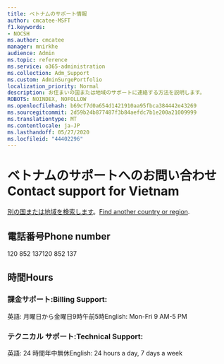 ```yaml
---
title: ベトナムのサポート情報
author: cmcatee-MSFT
f1.keywords:
- NOCSH
ms.author: cmcatee
manager: mnirkhe
audience: Admin
ms.topic: reference
ms.service: o365-administration
ms.collection: Adm_Support
ms.custom: AdminSurgePortfolio
localization_priority: Normal
description: お住まいの国または地域のサポートに連絡する方法を説明します。
ROBOTS: NOINDEX, NOFOLLOW
ms.openlocfilehash: b69cf7d0a654d1421910aa95fbca384442e43269
ms.sourcegitcommit: 2d59b24b877487f3b84aefdc7b1e200a21009999
ms.translationtype: MT
ms.contentlocale: ja-JP
ms.lasthandoff: 05/27/2020
ms.locfileid: "44402296"
---
```

# <a name="contact-support-for-vietnam"></a><span data-ttu-id="b1e28-103">ベトナムのサポートへのお問い合わせ</span><span class="sxs-lookup"><span data-stu-id="b1e28-103">Contact support for Vietnam</span></span>

<span data-ttu-id="b1e28-104">[別の国または地域を検索します](../contact-support-for-business-products.md)。</span><span class="sxs-lookup"><span data-stu-id="b1e28-104">[Find another country or region](../contact-support-for-business-products.md).</span></span>

## <a name="phone-number"></a><span data-ttu-id="b1e28-105">電話番号</span><span class="sxs-lookup"><span data-stu-id="b1e28-105">Phone number</span></span>
<span data-ttu-id="b1e28-106">120 852 137</span><span class="sxs-lookup"><span data-stu-id="b1e28-106">120 852 137</span></span>

## <a name="hours"></a><span data-ttu-id="b1e28-107">時間</span><span class="sxs-lookup"><span data-stu-id="b1e28-107">Hours</span></span>
### <a name="billing-support"></a><span data-ttu-id="b1e28-108">課金サポート:</span><span class="sxs-lookup"><span data-stu-id="b1e28-108">Billing Support:</span></span>

<span data-ttu-id="b1e28-109">英語: 月曜日から金曜日9時午前5時</span><span class="sxs-lookup"><span data-stu-id="b1e28-109">English: Mon-Fri 9 AM-5 PM</span></span>

### <a name="technical-support"></a><span data-ttu-id="b1e28-110">テクニカル サポート:</span><span class="sxs-lookup"><span data-stu-id="b1e28-110">Technical Support:</span></span>

<span data-ttu-id="b1e28-111">英語: 24 時間年中無休</span><span class="sxs-lookup"><span data-stu-id="b1e28-111">English: 24 hours a day, 7 days a week</span></span>
